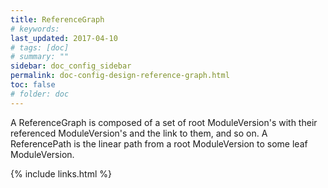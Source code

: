 ```yaml
---
title: ReferenceGraph
# keywords:
last_updated: 2017-04-10
# tags: [doc]
# summary: ""
sidebar: doc_config_sidebar
permalink: doc-config-design-reference-graph.html
toc: false
# folder: doc
---
```


A ReferenceGraph is composed of a set of root ModuleVersion's with their referenced ModuleVersion's and the link to them, and so on. A ReferencePath is the linear path from a root ModuleVersion to some leaf ModuleVersion.

{% include links.html %}
